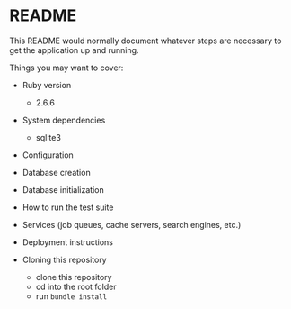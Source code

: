 # README

This README would normally document whatever steps are necessary to get the
application up and running.

Things you may want to cover:

* Ruby version
    - 2.6.6
* System dependencies
    - sqlite3
* Configuration

* Database creation

* Database initialization

* How to run the test suite

* Services (job queues, cache servers, search engines, etc.)

* Deployment instructions

* Cloning this repository
    - clone this repository
    - cd into the root folder
    - run `bundle install`
